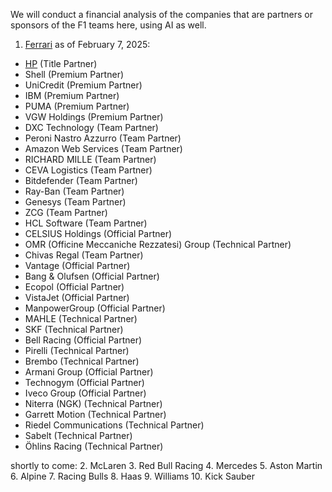 We will conduct a financial analysis of the companies that are partners or sponsors of the F1 teams here, using AI as well.

1. [Ferrari](https://www.ferrari.com/en-EN/formula1/partners) as of February 7, 2025:
- [HP](reports\hp_2024.md) (Title Partner)
- Shell (Premium Partner)
- UniCredit (Premium Partner)
- IBM (Premium Partner)
- PUMA (Premium Partner)
- VGW Holdings (Premium Partner)
- DXC Technology (Team Partner)
- Peroni Nastro Azzurro (Team Partner)
- Amazon Web Services (Team Partner)
- RICHARD MILLE (Team Partner)
- CEVA Logistics (Team Partner)
- Bitdefender (Team Partner)
- Ray-Ban (Team Partner)
- Genesys (Team Partner)
- ZCG (Team Partner)
- HCL Software (Team Partner)
- CELSIUS Holdings (Official Partner)
- OMR (Officine Meccaniche Rezzatesi) Group (Technical Partner)
- Chivas Regal (Team Partner)
- Vantage (Official Partner)
- Bang & Olufsen (Official Partner)
- Ecopol (Official Partner)
- VistaJet (Official Partner)
- ManpowerGroup (Official Partner)
- MAHLE (Technical Partner)
- SKF (Technical Partner)
- Bell Racing (Official Partner)
- Pirelli (Technical Partner)
- Brembo (Technical Partner)
- Armani Group (Official Partner)
- Technogym (Official Partner)
- Iveco Group (Official Partner)
- Niterra (NGK) (Technical Partner)
- Garrett Motion (Technical Partner)
- Riedel Communications (Technical Partner)
- Sabelt (Technical Partner)
- Öhlins Racing (Technical Partner)

shortly to come:
2. McLaren
3. Red Bull Racing
4. Mercedes
5. Aston Martin
6. Alpine
7. Racing Bulls
8. Haas
9. Williams
10. Kick Sauber